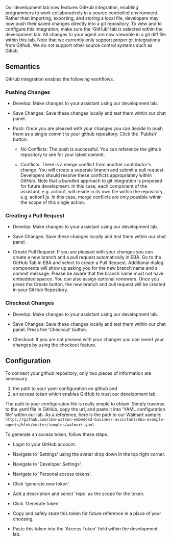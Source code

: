 Our development lab now features GitHub integration, enabling programmers to work collaboratively in a source controlled environment. Rather than importing, exporting, and storing a local file, developers may now push their saved changes directly into a git repository. To view and to configure this integration, make sure the 'GitHub' tab is selected within the development lab. All changes to your agent are now viewable in a git diff file within this tab. Note that we currently only support proper git integrations from Github. We do not support other source control systems such as Gitlab.

## Semantics
GitHub integration enables the following workflows. 

### Pushing Changes
- Develop: Make changes to your assistant using our development lab.

- Save Changes: Save these changes locally and test them within our chat panel.

- Push: Once you are pleased with your changes you can decide to push them as a single commit to your github repository. Click the 'Publish' button.

    - No Conflicts: The push is successful. You can reference the github repository to see for your latest commit.

    - Conflicts: There is a merge conflict from another contributor's change. You will create a separate branch and submit a pull request. Developers should resolve these conflicts appropriately within GitHub. Note that a bundled approach to git integration is proposed for future development. In this case, each component of the assistant, e.g. action1, will reside in its own file within the repository, e.g. action1.js. In this case, merge conflicts are only possible within the scope of this single action.

### Creating a Pull Request

- Develop: Make changes to your assistant using our development lab.

- Save Changes: Save these changes locally and test them within our chat panel.

- Create Pull Request: If you are pleased with your changes you can create a new branch and a pull request      automatically in EBA. Go to the GitHub Tab in EBA and select to create a Pull Request. Additional
  dialog components will show up asking you  for the new branch name and a commit message.
  Please be aware that the branch name must not have embedded spaces.
  You can also assign optional reviewers. Once you press the Create button, the new branch and pull request will be created in your GitHub Repository.

### Checkout Changes
- Develop: Make changes to your assistant using our development lab.

- Save Changes: Save these changes locally and test them within our chat panel. Press the 'Checkout' button. 

- Checkout: If you are not pleased with your changes you can revert your changes by using the checkout feature. 


## Configuration
To connect your github repository, only two pieces of information are necessary
 1. the path to your yaml configuration on github and 
 2. an access token which enables GitHub to trust our development lab.

The path to your configuration file is really simple to obtain. Simply traverse to the yaml file in GitHub, copy the url, and paste it into 'YAML configuration file' within our lab. As a reference, here is the path to our Walmart sample: `https://github.com/ibm-watson-embedded-business-assistant/eba-example-agents/blob/master/samples/walmart.yaml`.

To generate an access token, follow these steps.

- Login to your GitHub account.

- Navigate to 'Settings' using the avatar drop down in the top right corner.

- Navigate to 'Developer Settings'.

- Navigate to 'Personal access tokens'.

- Click 'generate new token'.

- Add a description and select 'repo' as the scope for the token.

- Click 'Generate token'.

- Copy and safely store this token for future reference in a place of your choosing.

- Paste this token into the 'Access Token' field within the development lab.
